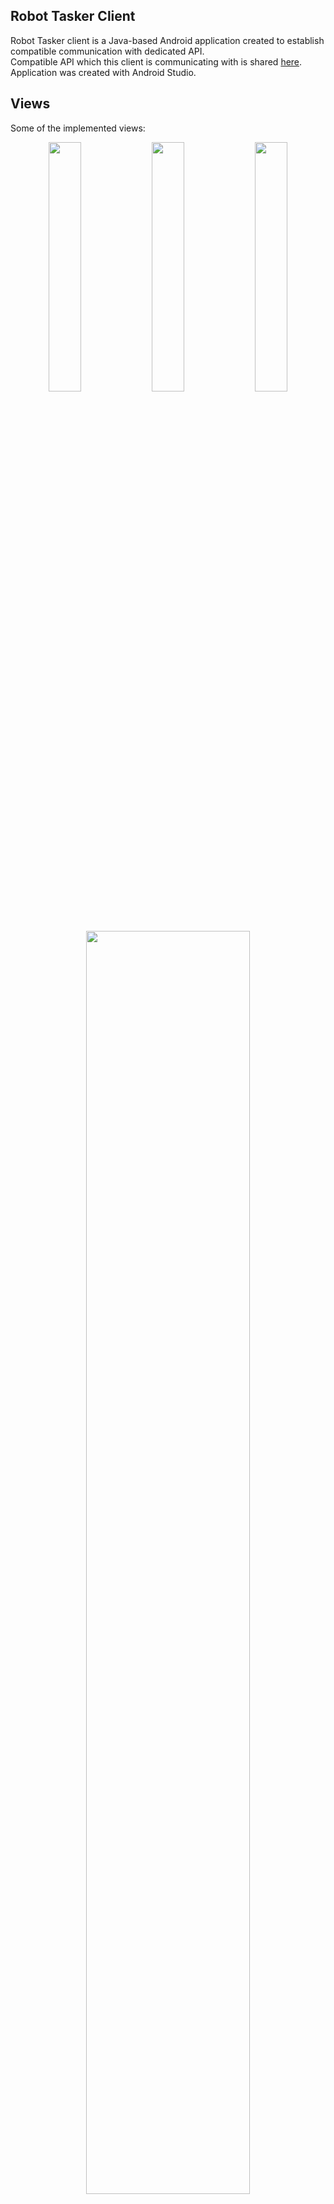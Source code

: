 ## Robot Tasker Client

Robot Tasker client is a Java-based Android application created to establish compatible communication with dedicated API.   
Compatible API which this client is communicating with is shared [here](https://github.com/sebastianbrzustowicz/Robot-tasker-API).   
Application was created with Android Studio.

## Views
Some of the implemented views:

<p align="center">
  <img src="https://github.com/sebastianbrzustowicz/Robot-tasker-client/assets/66909222/c24fe782-22d4-45cf-9f8f-2791ec4aa81c" width="32%" height="auto"/>
  <img src="https://github.com/sebastianbrzustowicz/Robot-tasker-client/assets/66909222/ce4e8177-8fac-4eec-a824-479edebc7ef1" width="32%" height="auto"/>
  <img src="https://github.com/sebastianbrzustowicz/Robot-tasker-client/assets/66909222/036e664b-ceb0-418d-9342-536f18a98cb5" width="32%" height="auto"/>
</p>
<div align=center>
<img src="https://github.com/sebastianbrzustowicz/Robot-tasker-client/assets/66909222/1c7cd0c5-4b2b-41ff-9db1-bdf2af24e347" width="72%" height="auto"/>
</div>

## Hierarchy of views

A hierarchy of XML layout files is as follows:

```
- `res`
  - `layout`
    - `activity_login.xml`
      - `activity_menu.xml`
        - `activity_vehicle_menu.xml`
          - `activity_vehicle_runtime.xml`
        - `activity_register_vehicle.xml`
          - `activity_register_custom_vehicle.xml`
    - `activity_register.xml`
```

## Transferred data

The data that are sent to the API depend on the type of vehicle. In this case, it is a quadcopter:

```json
{
  "vehicleId": "e218e18c-9e1c-11ee-8c90-0242ac120002",
  "mode": 1,
  "vtol": 0,
  "x": 1,
  "y": 0,
  "alt": 1,
  "yaw": 0,
  "camTrig": 0,
  "camTog": 0,
  "camPitch": 0,
  "clamp": 0
}
```

## Tests

Some simple instrumented AndroidJUnit4 tests have been implemented:
```java
useAppContext()
loginButtonClicked_Success()
loginButtonClicked_Failed()
swapToRegisterButtonClicked()
registerButtonClicked_Success()
registerButtonClicked_Failed()
swapToLoginButtonClicked()
```

## License

Robot-tasker-client is released under the CC BY-NC-ND 4.0 license.

